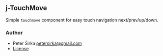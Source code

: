 ## j-TouchMove

Simple `touchmove` component for easy touch navigation next/prev/up/down.

### Author

- Peter Širka <petersirka@gmail.com>
- [License](https://www.totaljs.com/licenses/)